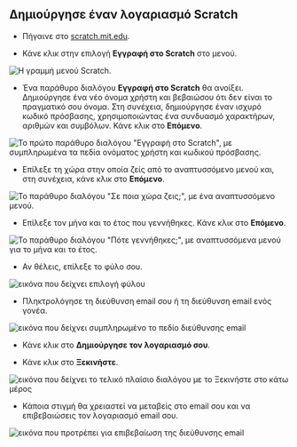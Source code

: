 ## Δημιούργησε έναν λογαριασμό Scratch

- Πήγαινε στο [scratch.mit.edu](https://scratch.mit.edu).

- Κάνε κλικ στην επιλογή **Εγγραφή στο Scratch** στο μενού.

![Η γραμμή μενού Scratch.](images/join.png)

- Ένα παράθυρο διαλόγου **Εγγραφή στο Scratch** θα ανοίξει. Δημιούργησε ένα νέο όνομα χρήστη και βεβαιώσου ότι δεν είναι το πραγματικό σου όνομα. Στη συνέχεια, δημιούργησε έναν ισχυρό κωδικό πρόσβασης, χρησιμοποιώντας ένα συνδυασμό χαρακτήρων, αριθμών και συμβόλων. Κάνε κλικ στο **Επόμενο**.

![Το πρώτο παράθυρο διαλόγου "Εγγραφή στο Scratch", με συμπληρωμένα τα πεδία ονόματος χρήστη και κωδικού πρόσβασης.](images/username.png)

- Επίλεξε τη χώρα στην οποία ζείς από το αναπτυσσόμενο μενού και, στη συνέχεια, κάνε κλικ στο **Επόμενο**.

![Το παράθυρο διαλόγου "Σε ποια χώρα ζεις;", με ένα αναπτυσσόμενο μενού.](images/country.png)

- Επίλεξε τον μήνα και το έτος που γεννήθηκες. Κάνε κλικ στο **Επόμενο**.

![Το παράθυρο διαλόγου "Πότε γεννήθηκες;", με αναπτυσσόμενα μενού για το μήνα και το έτος.](images/age.png)

- Αν θέλεις, επίλεξε το φύλο σου.

![εικόνα που δείχνει επιλογή φύλου](images/gender.png)

- Πληκτρολόγησε τη διεύθυνση email σου ή τη διεύθυνση email ενός γονέα.

![εικόνα που δείχνει συμπληρωμένο το πεδίο διεύθυνσης email](images/email.png)

- Κάνε κλικ στο **Δημιούργησε τον λογαριασμό σου**.

- Κάνε κλικ στο **Ξεκινήστε**.

![εικόνα που δείχνει το τελικό πλαίσιο διαλόγου με το Ξεκινήστε στο κάτω μέρος](images/start.png)

- Κάποια στιγμή θα χρειαστεί να μεταβείς στο email σου και να επιβεβαιώσεις τον λογαριασμό email σου.

![εικόνα που προτρέπει για επιβεβαίωση της διεύθυνσης email](images/confirm.png)
